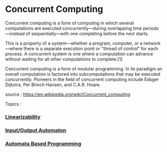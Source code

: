 # Concurrent Computing

Concurrent computing is a form of computing in which several computations are executed concurrently—during overlapping time periods—instead of sequentially—with one completing before the next starts.

This is a property of a system—whether a program, computer, or a network—where there is a separate execution point or "thread of control" for each process. A concurrent system is one where a computation can advance without waiting for all other computations to complete.[1]

Concurrent computing is a form of modular programming. In its paradigm an overall computation is factored into subcomputations that may be executed concurrently. Pioneers in the field of concurrent computing include Edsger Dijkstra, Per Brinch Hansen, and C.A.R. Hoare.

source : https://en.wikipedia.org/wiki/Concurrent_computing

Topics :

### [Linearizability](https://en.wikipedia.org/wiki/Linearizability)
### [Input/Output Automaton](https://en.wikipedia.org/wiki/Input/output_automaton)
### [Automata Based Programming](https://en.wikipedia.org/wiki/Automata-based_programming)
